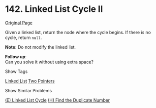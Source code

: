 # 142. Linked List Cycle II

[Original Page](https://leetcode.com/problems/linked-list-cycle-ii/)

Given a linked list, return the node where the cycle begins. If there is no cycle, return `null`.

**Note:** Do not modify the linked list.

**Follow up**:  
Can you solve it without using extra space?

<div>

<div id="tags" class="btn btn-xs btn-warning">Show Tags</div>

<span class="hidebutton">[Linked List](/tag/linked-list/) [Two Pointers](/tag/two-pointers/)</span></div>

<div>

<div id="similar" class="btn btn-xs btn-warning">Show Similar Problems</div>

<span class="hidebutton">[(E) Linked List Cycle](/problems/linked-list-cycle/) [(H) Find the Duplicate Number](/problems/find-the-duplicate-number/)</span></div>
